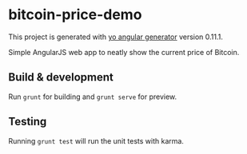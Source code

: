 # bitcoin-price-demo

This project is generated with [yo angular generator](https://github.com/yeoman/generator-angular)
version 0.11.1.

Simple AngularJS web app to neatly show the current price of Bitcoin. 

## Build & development

Run `grunt` for building and `grunt serve` for preview.

## Testing

Running `grunt test` will run the unit tests with karma.
